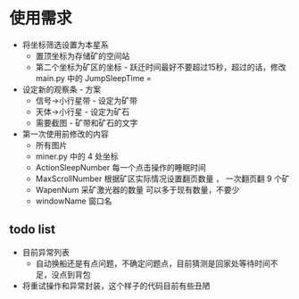 # 使用需求
- 将坐标筛选设置为本星系
  - 置顶坐标为存储矿的空间站
  - 第二个坐标为矿区的坐标 - 跃迁时间最好不要超过15秒，超过的话，修改 main.py 中的 JumpSleepTime =
- 设定新的观察条 - 方案
    - 信号->小行星带 - 设定为矿带
    - 天体->小行星 - 设定为矿石
    - 需要截图 - 矿带和矿石的文字
- 第一次使用前修改的内容
    - 所有图片
    - miner.py 中的 4 处坐标
    - ActionSleepNumber 每一个点击操作的睡眠时间
    - MaxScrollNumber 根据矿区实际情况设置翻页数量 ， 一次翻页翻 9 个矿
    - WapenNum 采矿激光器的数量  可以多于现有数量，不要少
    - windowName 窗口名
## todo list
- 目前异常列表
    - 自动换船还是有点问题，不确定问题点，目前猜测是回家处等待时间不足，没点到背包
- 将重试操作和异常封装，这个样子的代码目前有些丑陋
    